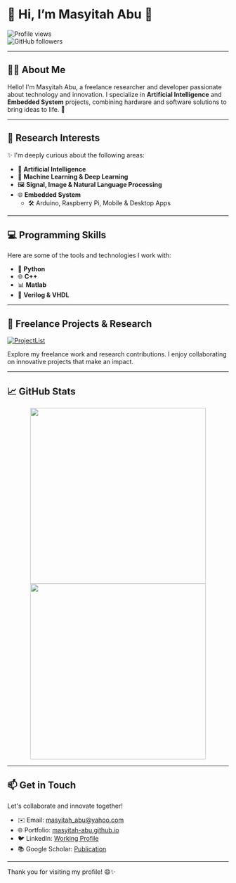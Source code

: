 # 🌟 Hi, I’m **Masyitah Abu** 🌟  
![Profile views](https://komarev.com/ghpvc/?username=masyitah-abu&color=blue)  
![GitHub followers](https://img.shields.io/github/followers/masyitah-abu?style=social)  

---

## 🧑‍💻 **About Me**
Hello! I'm Masyitah Abu, a freelance researcher and developer passionate about technology and innovation. I specialize in **Artificial Intelligence** and **Embedded System** projects, combining hardware and software solutions to bring ideas to life. 🚀

---

## 🔬 **Research Interests**
✨ I'm deeply curious about the following areas:  
- 🤖 **Artificial Intelligence**  
- 🧠 **Machine Learning & Deep Learning**  
- 🖼️ **Signal, Image & Natural Language Processing**  
- 🌐 **Embedded System**  
  - 🛠️ Arduino, Raspberry Pi, Mobile & Desktop Apps  

---

## 💻 **Programming Skills**
Here are some of the tools and technologies I work with:  
- 🐍 **Python**  
- 🌐 **C++**  
- 📊 **Matlab**  
- 🔌 **Verilog & VHDL**  

---

## 🚀 **Freelance Projects & Research**
[![ProjectList](https://img.shields.io/badge/Explore-My%20Portfolio-orange?style=for-the-badge&logo=github)](https://github.com/masyitah-abu/Portfolio)  

Explore my freelance work and research contributions. I enjoy collaborating on innovative projects that make an impact.  

---

## 📈 **GitHub Stats**
<div align="center">
  <img src="https://github-readme-stats.vercel.app/api?username=masyitah-abu&show_icons=true&theme=radical" width="400" />
  <img src="https://github-readme-streak-stats.herokuapp.com?user=masyitah-abu&theme=radical&hide_border=true" width="400" />
</div>

---

## 📫 **Get in Touch**
Let's collaborate and innovate together!  
- ✉️ Email: [masyitah_abu@yahoo.com](mailto:masyitah_abu@yahoo.com)  
- 🌐 Portfolio: [masyitah-abu.github.io](https://github.com/masyitah-abu/Portfolio)  
- 🐦 LinkedIn: [Working Profile](https://my.linkedin.com/in/masyitah-abu-8177b5149)  
- 📚 Google Scholar: [Publication](https://scholar.google.com/citations?user=YOUR-SCHOLAR-ID](https://scholar.google.com/citations?user=IOKYoSMAAAAJ&hl=en))  

---

Thank you for visiting my profile! 😄✨  
